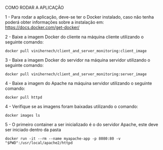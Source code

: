 COMO RODAR A APLICAÇÃO

1 - Para rodar a aplicação, deve-se ter o Docker instalado, caso não tenha poderá obter informações sobre a instalação em: https://docs.docker.com/get-docker/

2 - Baixe a imagem Docker do cliente na máquina cliente utilizando o seguinte comando:  

    docker pull vinihernech/client_and_server_monitoring:client_image
    
3 - Baixe a imagem Docker do servidor na máquina servidor utilizando o seguinte comando:

    docker pull vinihernech/client_and_server_monitoring:server_image
        
4 - Baixe a imagem do Apache na máquina servidor utilizando o seguinte comando:

    docker pull httpd
 
4 - Verifique se as imagens foram baixadas utilizando o comando:

    docker images ls

5 - O primeiro container a ser inicializado é o do servidor Apache, este deve ser iniciado dentro da pasta

    docker run -it --rm --name myapache-app -p 8080:80 -v "$PWD":/usr/local/apache2/httpd
